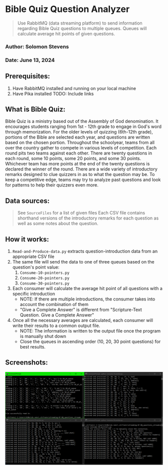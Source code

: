 # Bible Quiz Question Analyzer
> Use RabbitMQ (data streaming platform) to send information regarding Bible Quiz questions to multiple queues.  Queues will calculate average hit points of given questions.

### Author: Solomon Stevens
### Date: June 13, 2024

## Prerequisites:
1. Have RabbitMQ installed and running on your local machine
2. Have Pika installed
TODO: Include links

## What is Bible Quiz:
Bible Quiz is a ministry based out of the Assembly of God denomination.  It encourages students ranging from 1st - 12th grade to engage in God's word through memorization.  For the older levels of quizzing (6th-12th grade), portions of the Bible are selected each year, and questions are written based on the chosen portion.
Throughout the schoolyear, teams from all over the country gather to compete in various levels of competition.  Each round pits two teams against each other.  There are twenty questions in each round, some 10 points, some 20 points, and some 30 points.  Whichever team has more points at the end of the twenty questions is declared the winner of the round.
There are a wide variety of introductory remarks designed to clue quizzers in as to what the question may be.  To keep a competitive edge, teams may try to analyze past questions and look for patterns to help their quizzers even more.

## Data sources:
> See `SourceFiles` for a list of given files
Each CSV file contains shorthand versions of the introductory remarks for each question as well as some notes about the question.

## How it works:
1. `Read-and-Produce-data.py` extracts question-introduction data from an appropriate CSV file
2. The same file will send the data to one of three queues based on the question's point value:
    1. `Consume-10-pointers.py`
    2. `Consume-20-pointers.py`
    3. `Consume-30-pointers.py`
3. Each consumer will calculate the average hit point of all questions with a specific introduction
    * NOTE: If there are multiple introductions, the consumer takes into account the combination of them
    * "Give a Complete Answer" is different from "Scripture-Text Question. Give a Complete Answer"
4. Once all the necessary averages are calculated, each consumer will write their results to a common output file.
    * NOTE: The information is written to the output file once the program is manually shut down
    * Close the queues in ascending order (10, 20, 30 point questions) for best results.

## Screenshots:
![image](Images/BQ_ConsoleOutput.png)